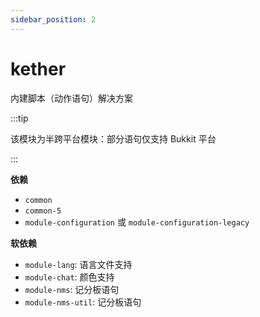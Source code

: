 ```yaml
---
sidebar_position: 2
---
```


# kether

内建脚本（动作语句）解决方案

:::tip

该模块为半跨平台模块：部分语句仅支持 Bukkit 平台

:::

**依赖**

- `common`
- `common-5`
- `module-configuration` 或 `module-configuration-legacy`

**软依赖**

- `module-lang`: 语言文件支持
- `module-chat`: 颜色支持
- `module-nms`: 记分板语句
- `module-nms-util`: 记分板语句